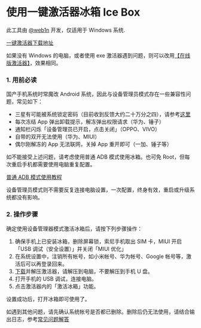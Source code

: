 <script src="/main.js?raw=true"></script>

# 使用一键激活器冰箱 Ice Box

此工具由 [@web1n](https://https.vc) 开发，仅适用于 Windows 系统.

 [一键激活器下载地址](https://iceboxdoc.catchingnow.com/files/%E5%86%B0%E7%AE%B1%E6%BF%80%E6%B4%BB%E5%99%A8-Windows.zip)
 
 如果没有 Windows 的电脑，或者使用 exe 激活器遇到问题，则可以改用[【在线版激活器】](https://iceboxdoc.catchingnow.com/%E7%BD%91%E9%A1%B5%E7%89%88%E6%BF%80%E6%B4%BB%E5%99%A8)，效果相同。

### 1. 用前必读

国产手机系统时常魔改 Android 系统，因此与设备管理员模式存在一些兼容性问题，常见如下：

- 三星有可能被系统锁定密码（目前收到反馈大约二十万分之四），请参考[这里](https://iceboxdoc.catchingnow.com/Device%20Owner%20%E4%B8%89%E6%98%9F%E7%89%B9%E5%88%AB%E8%AF%B4%E6%98%8E)
- 每次冻结 App 弹出卸载提示，解冻弹出权限请求（华为、锤子）
- 通知栏闪烁「设备管理员已开启，点击关闭」（OPPO、VIVO）
- 自带的双开无法使用（华为、MIUI）
- 偶尔刚解冻的 App 无法联网，关掉 App 重开即可（一加、锤子等）


如不能接受上述问题，请考虑使用普通 ADB 模式使用冰箱。也可免 Root，但每次重启手机都需要使用电脑重复配置。

[普通 ADB 模式使用教程](https://iceboxdoc.catchingnow.com/%E4%B8%80%E9%94%AE%E6%BF%80%E6%B4%BB%E5%99%A8%EF%BC%88%E6%99%AE%E9%80%9A%20ADB%20%E6%A8%A1%E5%BC%8F%EF%BC%89)

设备管理员模式则不需要反复连接电脑设置，一次配置，终身有效，重启或升级系统都没有影响。

### 2. 操作步骤

确定使用设备管理器模式激活冰箱后，请按下列步骤操作：

1. 确保手机上已安装冰箱，删除屏幕锁，索尼手机取出 SIM 卡，MIUI 开启「USB 调试（安全设置）」并关闭「MIUI 优化」
2. 在系统设置中，注销所有帐号，如小米帐号、华为帐号、Google 帐号等，激活后可以再登录回来。
3. [下载](https://iceboxdoc.catchingnow.com/files/%E5%86%B0%E7%AE%B1%E6%BF%80%E6%B4%BB%E5%99%A8-Windows.zip)并解压激活器，请解压到电脑，不要解压到手机 U 盘。
4. 打开手机的 USB 调试，连接电脑。
5. 点击激活器内的「激活冰箱」功能。

设置成功后，打开冰箱即可使用了。

如遇到其他问题，请先确认系统帐号是否都已删除。删除后仍无法使用，请结合输出日志，参考[常见问题解答](https://iceboxdoc.catchingnow.com/Device%20Owner%20%EF%BC%88%E5%85%8D%20root%EF%BC%89%E6%A8%A1%E5%BC%8F%E8%AE%BE%E7%BD%AE#%E5%B8%B8%E8%A7%81%E9%97%AE%E9%A2%98)

